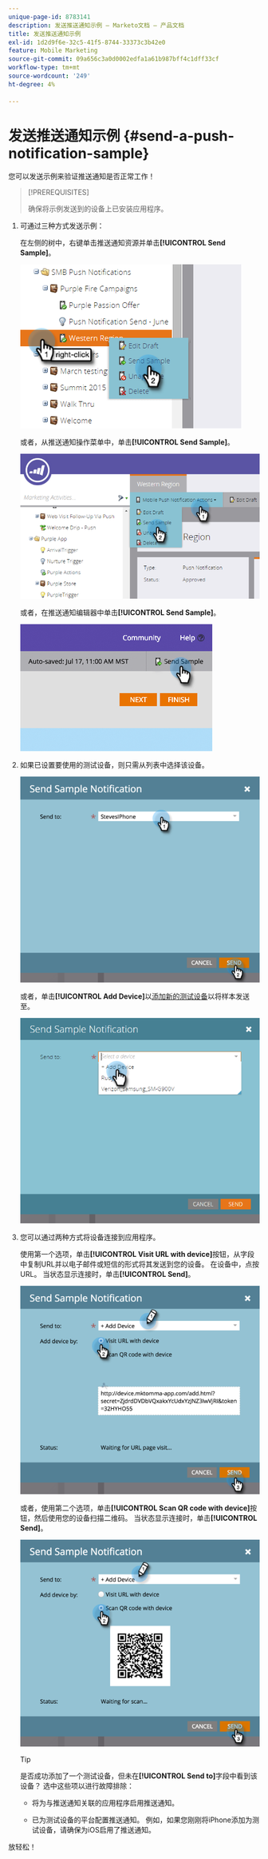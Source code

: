```yaml
---
unique-page-id: 8783141
description: 发送推送通知示例 — Marketo文档 — 产品文档
title: 发送推送通知示例
exl-id: 1d2d9f6e-32c5-41f5-8744-33373c3b42e0
feature: Mobile Marketing
source-git-commit: 09a656c3a0d0002edfa1a61b987bff4c1dff33cf
workflow-type: tm+mt
source-wordcount: '249'
ht-degree: 4%

---
```


# 发送推送通知示例 {#send-a-push-notification-sample}

您可以发送示例来验证推送通知是否正常工作！

>[!PREREQUISITES]
>
>确保将示例发送到的设备上已安装应用程序。

1. 可通过三种方式发送示例：

   在左侧的树中，右键单击推送通知资源并单击&#x200B;**[!UICONTROL Send Sample]**。

   ![](assets/image2015-7-13-11-3a26-3a15.png)

   或者，从推送通知操作菜单中，单击&#x200B;**[!UICONTROL Send Sample]**。

   ![](assets/image2015-7-13-11-3a28-3a37.png)

   或者，在推送通知编辑器中单击&#x200B;**[!UICONTROL Send Sample]**。

   ![](assets/image2015-7-20-13-3a29-3a3.png)

1. 如果已设置要使用的测试设备，则只需从列表中选择该设备。

   ![](assets/image2015-7-29-8-3a25-3a17.png)

   或者，单击&#x200B;**[!UICONTROL Add Device]**&#x200B;以[添加新的测试设备](/help/marketo/product-docs/mobile-marketing/push-notifications/adding-a-new-test-device.md)以将样本发送至。

   ![](assets/image2015-7-13-11-3a34-3a21.png)

1. 您可以通过两种方式将设备连接到应用程序。

   使用第一个选项，单击&#x200B;**[!UICONTROL Visit URL with device]**&#x200B;按钮，从字段中复制URL并以电子邮件或短信的形式将其发送到您的设备。 在设备中，点按URL。 当状态显示连接时，单击&#x200B;**[!UICONTROL Send]**。

   ![](assets/image2015-7-29-8-3a29-3a18.png)

   或者，使用第二个选项，单击&#x200B;**[!UICONTROL Scan QR code with device]**&#x200B;按钮，然后使用您的设备扫描二维码。 当状态显示连接时，单击&#x200B;**[!UICONTROL Send]**。

   ![](assets/image2015-7-29-8-3a31-3a20.png)

   >[!TIP]
   >
   >是否成功添加了一个测试设备，但未在&#x200B;**[!UICONTROL Send to]**&#x200B;字段中看到该设备？ 选中这些项以进行故障排除：
   >
   >* 将为与推送通知关联的应用程序启用推送通知。
   >
   >* 已为测试设备的平台配置推送通知。 例如，如果您刚刚将iPhone添加为测试设备，请确保为iOS启用了推送通知。

放轻松！
